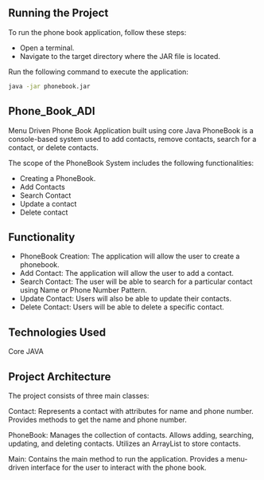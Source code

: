 ## Running the Project
To run the phone book application, follow these steps:
- Open a terminal.
- Navigate to the target directory where the JAR file is located.
  
Run the following command to execute the application:
```bash
java -jar phonebook.jar
```

## Phone_Book_ADI
Menu Driven Phone Book Application built using core Java
PhoneBook is a console-based system used to add contacts, remove contacts, search for a contact, or delete contacts.

The scope of the PhoneBook System includes the following functionalities:
- Creating a PhoneBook.
- Add Contacts
- Search Contact
- Update a contact
- Delete contact

## Functionality
- PhoneBook Creation: The application will allow the user to create a phonebook.
- Add Contact: The application will allow the user to add a contact.
- Search Contact: The user will be able to search for a particular contact using Name or Phone Number Pattern.
- Update Contact: Users will also be able to update their contacts.
- Delete Contact: Users will be able to delete a specific contact.

## Technologies Used
Core JAVA

## Project Architecture

The project consists of three main classes:

Contact:
Represents a contact with attributes for name and phone number.
Provides methods to get the name and phone number.

PhoneBook:
Manages the collection of contacts.
Allows adding, searching, updating, and deleting contacts.
Utilizes an ArrayList to store contacts.

Main:
Contains the main method to run the application.
Provides a menu-driven interface for the user to interact with the phone book.


